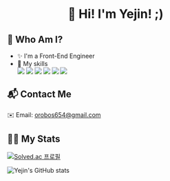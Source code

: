 <h1 align="center">👋 Hi! I'm Yejin! ;)</h1>

## 👀 Who Am I?

- ✨ I'm a Front-End Engineer
- 🧚 My skills
  <div display="inline">
    <img src="https://img.shields.io/badge/JavaScript-F7DF1E?style=flat-square&logo=JavaScript&logoColor=black"/>
    <img src="https://img.shields.io/badge/TypeScript-3178C6?style=flat-square&logo=TypeScript&logoColor=white"/>
    <img src="https://img.shields.io/badge/react-61DAFB?style=flat-square&logo=react&logoColor=black">       
    <img src="https://img.shields.io/badge/nextjs-000000?style=flat-square&logo=Next.js&logoColor=white">
    <img src="https://img.shields.io/badge/redux-6f50b6?style=flat-square&logo=redux&logoColor=white">
    <img src="https://img.shields.io/badge/sass-c16b98?style=flat-square&logo=Sass&logoColor=white">
  </div>

## 📬 Contact Me
✉️ Email: orobos654@gmail.com

## 👩‍💻 My Stats

[![Solved.ac
프로필](http://mazassumnida.wtf/api/mini/generate_badge?boj=orobos654)](https://solved.ac/orobos654)

<img src="https://github-readme-stats.vercel.app/api?username=ooooorobo&count_private=true&show_icons=true" alt="Yejin's GitHub stats" />




